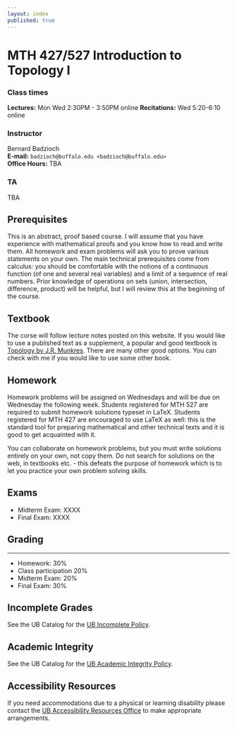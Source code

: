 ```yaml
---
layout: index
published: true
---
```



# MTH 427/527 Introduction to Topology I


### Class times

**Lectures:**  Mon Wed 2:30PM - 3:50PM online
**Recitations:** Wed 5:20-6:10 online


### Instructor

Bernard Badzioch  
**E-mail:** `badzioch@buffalo.edu <badzioch@buffalo.edu>`  
**Office Hours:** TBA


### TA

TBA

## Prerequisites

This is an abstract, proof based course. I will assume that you have experience
with mathematical proofs and you know how to read and write them. All homework
and exam problems will ask you to prove various statements on your own. The main
technical prerequisites come from calculus: you should be comfortable with the
notions of a continuous function (of one and several real variables) and a limit
of a sequence of real numbers. Prior knowledge of operations on sets (union,
intersection, difference, product)  will be helpful, but I will review this at
the beginning of the course.


## Textbook

The corse will follow lecture notes posted on this website.
If you would like to use a published text as a supplement, a popular and good
textbook is [Topology by J.R. Munkres](https://www.amazon.com/Topology-2nd-Economy-James-Munkres/dp/8120320468/ref=pd_cp_14_1?_encoding=UTF8&pd_rd_i=8120320468&pd_rd_r=4VZWC9KGC5G31YR4T9ZA&pd_rd_w=5hg0t&pd_rd_wg=60htE&psc=1&refRID=4VZWC9KGC5G31YR4T9ZA).
There are many other good options. You can check with me if you would like to
use some other book.



## Homework

Homework problems will be assigned on Wednesdays and will be due on Wednesday
the following week. Students registered for MTH 527 are required to submit homework solutions
typeset in LaTeX. Students registered for MTH 427 are encouraged to use LaTeX as
well: this is the standard tool for preparing mathematical and other technical texts
and it is good to get acquainted with it.

You can collaborate on homework problems, but you must write solutions entirely on your
own, not copy them. Do not search for solutions on the web, in textbooks etc. -
this defeats the purpose of homework which is to let you practice your own problem
solving skills.


## Exams


* Midterm Exam:  XXXX
* Final Exam:  XXXX



## Grading
-------

* Homework:    30%
* Class participation 20%
* Midterm Exam:   20%
* Final Exam:  30%



## Incomplete Grades

See the UB Catalog for the [UB Incomplete Policy](https://catalog.buffalo.edu/policies/explanation.html).


## Academic Integrity

See the UB Catalog for the [UB Academic Integrity Policy](https://catalog.buffalo.edu/policies/integrity.html).


## Accessibility Resources


If you need accommodations due to a physical or learning disability please contact the
[UB Accessibility Resources Office](https://www.buffalo.edu/studentlife/who-we-are/departments/accessibility.html)
to make appropriate arrangements.

